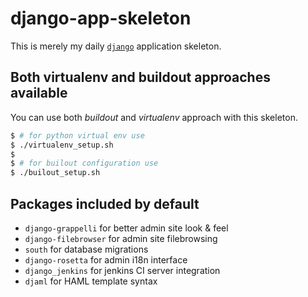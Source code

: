 django-app-skeleton
===================
This is merely my daily [`django`](https://djangoproject.com/ "Django Project site") application skeleton.

Both virtualenv and buildout approaches available
-------------------------------------------------
You can use both *buildout* and *virtualenv* approach with this skeleton.
```bash
$ # for python virtual env use
$ ./virtualenv_setup.sh
$
$ # for builout configuration use
$ ./builout_setup.sh
```

Packages included by default
----------------------------
* `django-grappelli` for better admin site look & feel
* `django-filebrowser` for admin site filebrowsing
* `south` for database migrations
* `django-rosetta` for admin i18n interface
* `django_jenkins` for jenkins CI server integration
* `djaml` for HAML template syntax

